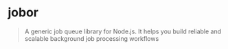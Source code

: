 # jobor

> A generic job queue library for Node.js. It helps you build reliable and scalable background job processing workflows
